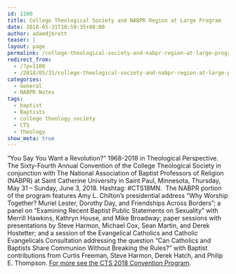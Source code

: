 ```yaml
---
id: 1100
title: College Theological Society and NABPR Region at Large Program
date: 2018-05-31T10:59:35+00:00
author: adamdjbrett
teaser: |
layout: page
permalink: /college-theological-society-and-nabpr-region-at-large-program/
redirect_from:
  - /?p=1100
  - /2018/05/31/college-theological-society-and-nabpr-region-at-large-program/
categories:
  - General
  - NABPR Notes
tags:
  - baptist
  - Baptists
  - college theology society
  - CTS
  - theology
show_meta: true  
---
```

&#8220;You Say You Want a Revolution?&#8221; 1968-2018 in Theological Perspective. The Sixty-Fourth Annual Convention of the College Theological Society in conjunction with The National Association of Baptist Professors of Religion (NABPR) at Saint Catherine University in Saint Paul, Minnesota, Thursday, May 31 – Sunday, June 3, 2018. Hashtag: #CTS18MN.  The NABPR portion of the program features Amy L. Chilton&#8217;s presidential address &#8220;Why Worship Together? Muriel Lester, Dorothy Day, and Friendships Across Borders&#8221;; a panel on &#8220;Examining Recent Baptist Public Statements on Sexuality&#8221; with Merrill Hawkins, Kathryn House, and Mike Broadway; paper sessions with presentations by Steve Harmon, Michael Cox, Sean Martin, and Derek Hostetter; and a session of the Evangelical Catholics and Catholic Evangelicals Consultation addressing the question &#8220;Can Catholics and Baptists Share Communion Without Breaking the Rules?&#8221; with Baptist contributions from Curtis Freeman, Steve Harmon, Derek Hatch, and Philip E. Thompson. [For more see the CTS 2018 Convention Program](http://www.collegetheology.org/Convention-Program).
